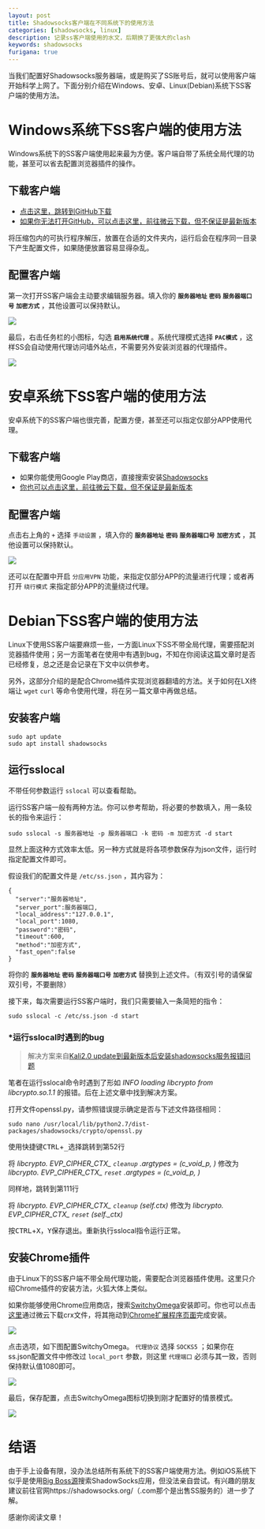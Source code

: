 ```yaml
---
layout: post
title: Shadowsocks客户端在不同系统下的使用方法
categories: [shadowsocks, linux]
description: 记录ss客户端使用的水文，后期换了更强大的clash
keywords: shadowsocks
furigana: true
---
```


当我们配置好Shadowsocks服务器端，或是购买了SS账号后，就可以使用客户端开始科学上网了。下面分别介绍在Windows、安卓、Linux(Debian)系统下SS客户端的使用方法。

# Windows系统下SS客户端的使用方法

Windows系统下的SS客户端使用起来最为方便。客户端自带了系统全局代理的功能，甚至可以省去配置浏览器插件的操作。

## 下载客户端

* [点击这里，跳转到GitHub下载](https://github.com/shadowsocks/shadowsocks-windows/releases)
* [如果你无法打开GitHub，可以点击这里，前往微云下载，但不保证是最新版本](https://share.weiyun.com/edaa2c5f08aa5169c2be5c6a9f59662d)

将压缩包内的可执行程序解压，放置在合适的文件夹内，运行后会在程序同一目录下产生配置文件，如果随便放置容易显得杂乱。

## 配置客户端

第一次打开SS客户端会主动要求编辑服务器。填入你的 **`服务器地址`** **`密码`** **`服务器端口号`** **`加密方式`** ，其他设置可以保持默认。

![](/assets/images/2020-07-06-19-29-24.png)

最后，右击任务栏的小图标，勾选 **`启用系统代理`** 。系统代理模式选择 **`PAC模式`** ，这样SS会自动使用代理访问墙外站点，不需要另外安装浏览器的代理插件。

![](/assets/images/2020-07-06-19-29-55.png)

# 安卓系统下SS客户端的使用方法

安卓系统下的SS客户端也很完善，配置方便，甚至还可以指定仅部分APP使用代理。

## 下载客户端

* 如果你能使用Google Play商店，直接搜索安装[Shadowsocks](https://play.google.com/store/apps/details?id=com.github.shadowsocks)
* [你也可以点击这里，前往微云下载，但不保证是最新版本](https://share.weiyun.com/f9250253dab9ec9ba9b12e124733adcd)

## 配置客户端

点击右上角的 `+` 选择 `手动设置` ，填入你的 **`服务器地址`** **`密码`** **`服务器端口号`** **`加密方式`** ，其他设置可以保持默认。

![](/assets/images/2020-07-06-19-30-11.png)

还可以在配置中开启 `分应用VPN` 功能，来指定仅部分APP的流量进行代理；或者再打开 `绕行模式` 来指定部分APP的流量绕过代理。

# Debian下SS客户端的使用方法

Linux下使用SS客户端要麻烦一些，一方面Linux下SS不带全局代理，需要搭配浏览器插件使用；另一方面笔者在使用中有遇到bug，不知在你阅读这篇文章时是否已经修复，总之还是会记录在下文中以供参考。

另外，这部分介绍的是配合Chrome插件实现浏览器翻墙的方法。关于如何在LX终端让 `wget`  `curl` 等命令使用代理，将在另一篇文章中再做总结。

## 安装客户端

``` shell
sudo apt update
sudo apt install shadowsocks
```

## 运行sslocal

不带任何参数运行 `sslocal` 可以查看帮助。

运行SS客户端一般有两种方法。你可以参考帮助，将必要的参数填入，用一条较长的指令来运行：

``` shell
sudo sslocal -s 服务器地址 -p 服务器端口 -k 密码 -m 加密方式 -d start
```

显然上面这种方式效率太低。另一种方式就是将各项参数保存为json文件，运行时指定配置文件即可。

假设我们的配置文件是 `/etc/ss.json` ，其内容为：

``` nohighlight
{
  "server":"服务器地址",
  "server_port":服务器端口,
  "local_address":"127.0.0.1",
  "local_port":1080,
  "password":"密码",
  "timeout":600,
  "method":"加密方式",
  "fast_open":false
}
```

将你的 **`服务器地址`** **`密码`** **`服务器端口号`** **`加密方式`** 替换到上述文件。（有双引号的请保留双引号，不要删除）

接下来，每次需要运行SS客户端时，我们只需要输入一条简短的指令：

``` shell
sudo sslocal -c /etc/ss.json -d start
```

### *运行sslocal时遇到的bug

> 解决方案来自[Kali2.0 update到最新版本后安装shadowsocks服务报错问题](http://blog.csdn.net/blackfrog_unique/article/details/60320737)

笔者在运行sslocal命令时遇到了形如 *INFO loading libcrypto from libcrypto.so.1.1* 的报错。后在上述文章中找到解决方案。

打开文件openssl.py，请参照错误提示确定是否与下述文件路径相同：

``` nohighlight
sudo nano /usr/local/lib/python2.7/dist-packages/shadowsocks/crypto/openssl.py
```

使用快捷键<kbd>CTRL</kbd>+<kbd>_</kbd>选择跳转到第52行

将 *libcrypto. EVP_CIPHER_CTX_ `cleanup` .argtypes = (c_void_p, )* 修改为 *libcrypto. EVP_CIPHER_CTX_ `reset` .argtypes = (c_void_p, )* 

同样地，跳转到第111行

将 *libcrypto. EVP_CIPHER_CTX_ `cleanup` (self.ctx)* 修改为 *libcrypto. EVP_CIPHER_CTX_ `reset` (self._ctx)*

按<kbd>CTRL</kbd>+<kbd>X</kbd>，<kbd>Y</kbd>保存退出。重新执行sslocal指令运行正常。

## 安装Chrome插件

由于Linux下的SS客户端不带全局代理功能，需要配合浏览器插件使用。这里只介绍Chrome插件的安装方法，火狐大体上类似。

如果你能够使用Chrome应用商店，搜索[SwitchyOmega](https://chrome.google.com/webstore/search/switchyomega?hl=zh-CN)安装即可。你也可以点击[这里](https://share.weiyun.com/28d769f6e52b68b894736b54b29cf9e4)通过微云下载crx文件，将其拖动到[Chrome扩展程序页面](chrome://extensions/)完成安装。

![](/assets/images/2020-07-06-19-30-31.png)

点击选项，如下图配置SwitchyOmega。 `代理协议` 选择 `SOCKS5` ；如果你在ss.json配置文件中修改过 `local_port` 参数，则这里 `代理端口` 必须与其一致，否则保持默认值1080即可。

![](/assets/images/2020-07-06-19-30-42.png)

最后，保存配置，点击SwitchyOmega图标切换到刚才配置好的情景模式。

![](/assets/images/2020-07-06-19-30-52.png)

# 结语

由于手上设备有限，没办法总结所有系统下的SS客户端使用方法。例如iOS系统下似乎是使用[Big Boss源](http://apt.thebigboss.org/onepackage.php?bundleid=com.linusyang.shadowsocks)搜索ShadowSocks应用，但没法亲自尝试。有兴趣的朋友建议前往官网https://shadowsocks.org/（.com那个是出售SS服务的）进一步了解。

感谢你阅读文章！
